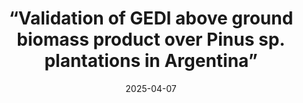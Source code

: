 ---
layout: default
title: “Validation of GEDI above ground biomass product over Pinus sp. plantations in Argentina”
authors: F. Grings, A. Leszczuk, E. Hildt, D. Lorán, J. Arellana, et. al.
journal: Journal of Applied Remote Sensing, vol. 19, Issue 2, Art no. 024502 
modal-id: Grings-04-2025
year: 2025
date: 2025-04-07
publication-date: April 2025
img: PIXEL_1.jpg
thumbnail: PIXEL_1.jpg
alt: image-alt
client-url: https://doi.org/10.1117/1.JRS.19.024502
asbtract: "In recent years, in addition to the traditional uses of forest plantations, there has been an interest in their capacity to capture and fix carbon in their structures, acting as greenhouse gas sinks. The Global Ecosystem Dynamics Investigation (GEDI) project features a light detection and ranging sensor aimed at quantifying the distribution of biomass and carbon in woody vegetation worldwide. Although the GEDI level 4A product (L4A) generates aboveground biomass density (AGBD) estimates on a global scale using semi-empirical relationships between the energy reflected at a given height (rh metric) and AGBD, its forest segmentation is coarse and presents limitations at a local scale, which can result in less accurate estimates. We evaluated the accuracy of GEDI L4A AGBD estimates and in situ AGBD data obtained from forest inventories. The analysis of the relationship between in situ AGBD and GEDI L4A product AGBD estimates shows that, although the correlation is generally good, some plots exhibit high variability in GEDI AGBD values despite having intermediate values of in situ AGBD [root mean squared error (RMSE) = 89.1 Mg/h]. Moreover, we found that these underestimations are associated with low values of rh<sub>50</sub>. In particular, these low values of rh<sub>50</sub> (related to large AGBD RMSE errors) were not related to thinned/non-thinned forests but were related to understory conditions (less error for the “very dense” understories). Then, we explored landcover misassignment; as the Pinus sp. plantations correspond to implanted North American evergreen needleleaf forests (ENFs), we reconstructed the L4A product for this region and South America, using the corresponding expressions to estimate AGBD. The results show an improvement in the overall correlation and a reduction in errors, with RMSE reducing to 68.4 Mg/h for South American ENF and 64.2 Mg/h for North American ENF. Finally, we discuss ways to improve AGBD estimations (or flag wrong ones) using all available values of the rh curve."

---